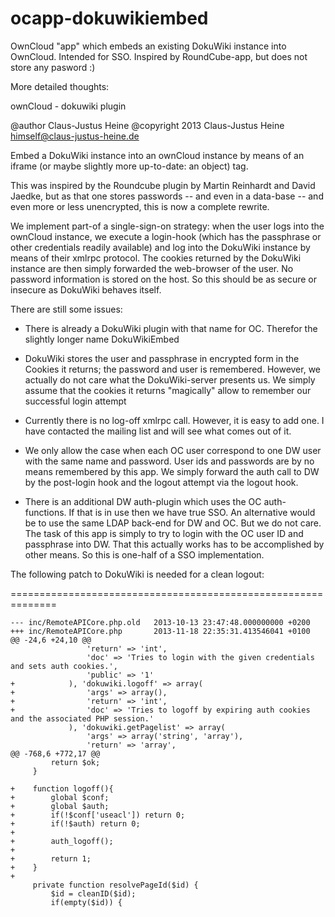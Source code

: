 ocapp-dokuwikiembed
===================

OwnCloud "app" which embeds an existing DokuWiki instance into
OwnCloud. Intended for SSO. Inspired by RoundCube-app, but does not
store any pasword :)

More detailed thoughts:

ownCloud - dokuwiki plugin

@author Claus-Justus Heine
@copyright 2013 Claus-Justus Heine <himself@claus-justus-heine.de>

Embed a DokuWiki instance into an ownCloud instance by means of an
iframe (or maybe slightly more up-to-date: an object) tag.

This was inspired by the Roundcube plugin by Martin Reinhardt and
David Jaedke, but as that one stores passwords -- and even in a
data-base -- and even more or less unencrypted, this is now a
complete rewrite.

We implement part-of a single-sign-on strategy: when the user logs
into the ownCloud instance, we execute a login-hook (which has the
passphrase or other credentials readily available) and log into the
DokuWiki instance by means of their xmlrpc protocol. The cookies
returned by the DokuWiki instance are then simply forwarded the
web-browser of the user. No password information is stored on the
host. So this should be as secure or insecure as DokuWiki behaves
itself.

There are still some issues:

- There is already a DokuWiki plugin with that name for
  OC. Therefor the slightly longer name DokuWikiEmbed

- DokuWiki stores the user and passphrase in encrypted form in the
  Cookies it returns; the password and user is remembered. However,
  we actually do not care what the DokuWiki-server presents us. We
  simply assume that the cookies it returns "magically" allow to
  remember our successful login attempt

- Currently there is no log-off xmlrpc call. However, it is easy to
  add one. I have contacted the mailing list and will see what comes
  out of it.

- We only allow the case when each OC user correspond to one DW user
  with the same name and password. User ids and passwords are by no
  means remembered by this app. We simply forward the auth call to DW
  by the post-login hook and the logout attempt via the logout hook.

- There is an additional DW auth-plugin which uses the OC
  auth-functions. If that is in use then we have true SSO. An
  alternative would be to use the same LDAP back-end for DW and
  OC. But we do not care. The task of this app is simply to try to
  login with the OC user ID and passphrase into DW. That this
  actually works has to be accomplished by other means. So this is
  one-half of a SSO implementation.

The following patch to DokuWiki is needed for a clean logout:

==============================================================
```
--- inc/RemoteAPICore.php.old   2013-10-13 23:47:48.000000000 +0200
+++ inc/RemoteAPICore.php       2013-11-18 22:35:31.413546041 +0100
@@ -24,6 +24,10 @@
                 'return' => 'int',
                 'doc' => 'Tries to login with the given credentials and sets auth cookies.',
                 'public' => '1'
+            ), 'dokuwiki.logoff' => array(
+                'args' => array(),
+                'return' => 'int',
+                'doc' => 'Tries to logoff by expiring auth cookies and the associated PHP session.'
             ), 'dokuwiki.getPagelist' => array(
                 'args' => array('string', 'array'),
                 'return' => 'array',
@@ -768,6 +772,17 @@
         return $ok;
     }
 
+    function logoff(){
+        global $conf;
+        global $auth;
+        if(!$conf['useacl']) return 0;
+        if(!$auth) return 0;
+        
+        auth_logoff();
+
+        return 1;
+    }
+
     private function resolvePageId($id) {
         $id = cleanID($id);
         if(empty($id)) {
```
